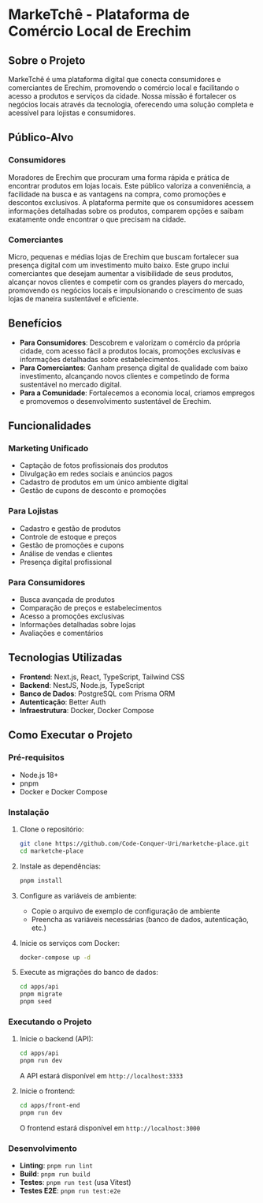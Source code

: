 # MarkeTchê - Plataforma de Comércio Local de Erechim

## Sobre o Projeto

MarkeTchê é uma plataforma digital que conecta consumidores e comerciantes de Erechim, promovendo o comércio local e facilitando o acesso a produtos e serviços da cidade. Nossa missão é fortalecer os negócios locais através da tecnologia, oferecendo uma solução completa e acessível para lojistas e consumidores.

## Público-Alvo

### Consumidores
Moradores de Erechim que procuram uma forma rápida e prática de encontrar produtos em lojas locais. Este público valoriza a conveniência, a facilidade na busca e as vantagens na compra, como promoções e descontos exclusivos. A plataforma permite que os consumidores acessem informações detalhadas sobre os produtos, comparem opções e saibam exatamente onde encontrar o que precisam na cidade.

### Comerciantes
Micro, pequenas e médias lojas de Erechim que buscam fortalecer sua presença digital com um investimento muito baixo. Este grupo inclui comerciantes que desejam aumentar a visibilidade de seus produtos, alcançar novos clientes e competir com os grandes players do mercado, promovendo os negócios locais e impulsionando o crescimento de suas lojas de maneira sustentável e eficiente.

## Benefícios

- **Para Consumidores**: Descobrem e valorizam o comércio da própria cidade, com acesso fácil a produtos locais, promoções exclusivas e informações detalhadas sobre estabelecimentos.
- **Para Comerciantes**: Ganham presença digital de qualidade com baixo investimento, alcançando novos clientes e competindo de forma sustentável no mercado digital.
- **Para a Comunidade**: Fortalecemos a economia local, criamos empregos e promovemos o desenvolvimento sustentável de Erechim.

## Funcionalidades

### Marketing Unificado
- Captação de fotos profissionais dos produtos
- Divulgação em redes sociais e anúncios pagos
- Cadastro de produtos em um único ambiente digital
- Gestão de cupons de desconto e promoções

### Para Lojistas
- Cadastro e gestão de produtos
- Controle de estoque e preços
- Gestão de promoções e cupons
- Análise de vendas e clientes
- Presença digital profissional

### Para Consumidores
- Busca avançada de produtos
- Comparação de preços e estabelecimentos
- Acesso a promoções exclusivas
- Informações detalhadas sobre lojas
- Avaliações e comentários

## Tecnologias Utilizadas

- **Frontend**: Next.js, React, TypeScript, Tailwind CSS
- **Backend**: NestJS, Node.js, TypeScript
- **Banco de Dados**: PostgreSQL com Prisma ORM
- **Autenticação**: Better Auth
- **Infraestrutura**: Docker, Docker Compose

## Como Executar o Projeto

### Pré-requisitos
- Node.js 18+
- pnpm
- Docker e Docker Compose

### Instalação

1. Clone o repositório:
   ```bash
   git clone https://github.com/Code-Conquer-Uri/marketche-place.git
   cd marketche-place
   ```

2. Instale as dependências:
   ```bash
   pnpm install
   ```

3. Configure as variáveis de ambiente:
   - Copie o arquivo de exemplo de configuração de ambiente
   - Preencha as variáveis necessárias (banco de dados, autenticação, etc.)

4. Inicie os serviços com Docker:
   ```bash
   docker-compose up -d
   ```

5. Execute as migrações do banco de dados:
   ```bash
   cd apps/api
   pnpm migrate
   pnpm seed
   ```

### Executando o Projeto

1. Inicie o backend (API):
   ```bash
   cd apps/api
   pnpm run dev
   ```
   A API estará disponível em `http://localhost:3333`

2. Inicie o frontend:
   ```bash
   cd apps/front-end
   pnpm run dev
   ```
   O frontend estará disponível em `http://localhost:3000`

### Desenvolvimento

- **Linting**: `pnpm run lint`
- **Build**: `pnpm run build`
- **Testes**: `pnpm run test` (usa Vitest)
- **Testes E2E**: `pnpm run test:e2e`


